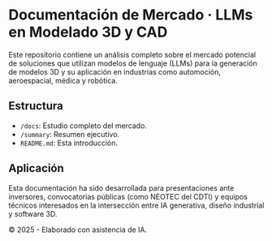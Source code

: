 
# Documentación de Mercado · LLMs en Modelado 3D y CAD

Este repositorio contiene un análisis completo sobre el mercado potencial de soluciones que utilizan modelos de lenguaje (LLMs) para la generación de modelos 3D y su aplicación en industrias como automoción, aeroespacial, médica y robótica.

## Estructura

- `/docs`: Estudio completo del mercado.
- `/summary`: Resumen ejecutivo.
- `README.md`: Esta introducción.

## Aplicación

Esta documentación ha sido desarrollada para presentaciones ante inversores, convocatorias públicas (como NEOTEC del CDTI) y equipos técnicos interesados en la intersección entre IA generativa, diseño industrial y software 3D.

© 2025 - Elaborado con asistencia de IA.
